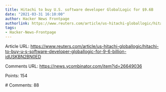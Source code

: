 ```yaml
---
title: Hitachi to buy U.S. software developer GlobalLogic for $9.6B
date: "2021-03-31 16:10:00"
author: Hacker News Frontpage
authorlink: https://www.reuters.com/article/us-hitachi-globallogic/hitachi-to-buy-u-s-software-developer-globallogic-for-9-6-billion-idUSKBN2BN0ED
tags:
- Hacker-News-Frontpage
---
```


<p>Article URL: <a href="https://www.reuters.com/article/us-hitachi-globallogic/hitachi-to-buy-u-s-software-developer-globallogic-for-9-6-billion-idUSKBN2BN0ED">https://www.reuters.com/article/us-hitachi-globallogic/hitachi-to-buy-u-s-software-developer-globallogic-for-9-6-billion-idUSKBN2BN0ED</a></p>
<p>Comments URL: <a href="https://news.ycombinator.com/item?id=26649036">https://news.ycombinator.com/item?id=26649036</a></p>
<p>Points: 154</p>
<p># Comments: 88</p>
